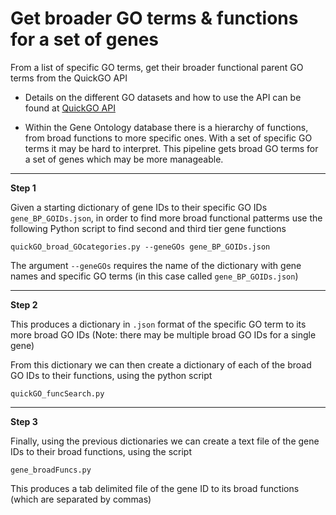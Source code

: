 # Get broader GO terms & functions for a set of genes

From a list of specific GO terms, get their broader functional parent GO terms from the QuickGO API

* Details on the different GO datasets and how to use the API can be found at [QuickGO API](https://www.ebi.ac.uk/QuickGO/api/index.html#/)

* Within the Gene Ontology database there is a hierarchy of functions, from broad functions to more specific ones. With a set of specific GO terms it may be hard to interpret. This pipeline gets broad GO terms for a set of genes which may be more manageable.

---

**Step 1**

Given a starting dictionary of gene IDs to their specific GO IDs `gene_BP_GOIDs.json`, in order to find more broad functional patterms use the following Python script to find second and third tier gene functions

`quickGO_broad_GOcategories.py --geneGOs gene_BP_GOIDs.json`

The argument `--geneGOs` requires the name of the dictionary with gene names and specific GO terms (in this case called `gene_BP_GOIDs.json`)

---

**Step 2**

This produces a dictionary in `.json` format of the specific GO term to its more broad GO IDs (Note: there may be multiple broad GO IDs for a single gene)

From this dictionary we can then create a dictionary of each of the broad GO IDs to their functions, using the python script

`quickGO_funcSearch.py`

---

**Step 3**

Finally, using the previous dictionaries we can create a text file of the gene IDs to their broad functions, using the script

`gene_broadFuncs.py`

This produces a tab delimited file of the gene ID to its broad functions (which are separated by commas)